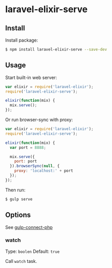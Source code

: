 # laravel-elixir-serve

## Install

Install package:

```sh
$ npm install laravel-elixir-serve --save-dev
```

## Usage

Start built-in web server:

```javascript
var elixir = require('laravel-elixir');
require('laravel-elixir-serve');

elixir(function(mix) {
  mix.serve();
});
```

Or run browser-sync with proxy:

```javascript
var elixir = require('laravel-elixir');
require('laravel-elixir-serve');

elixir(function(mix) {
  var port = 8888;

  mix.serve({
    port: port
  }).browserSync(null, {
    proxy: 'localhost:' + port
  });
});
```

Then run:

```sh
$ gulp serve
```

## Options

See [gulp-connect-php](https://github.com/micahblu/gulp-connect-php#options)

### watch

Type: `boolen`
Default: `true`

Call `watch` task.
